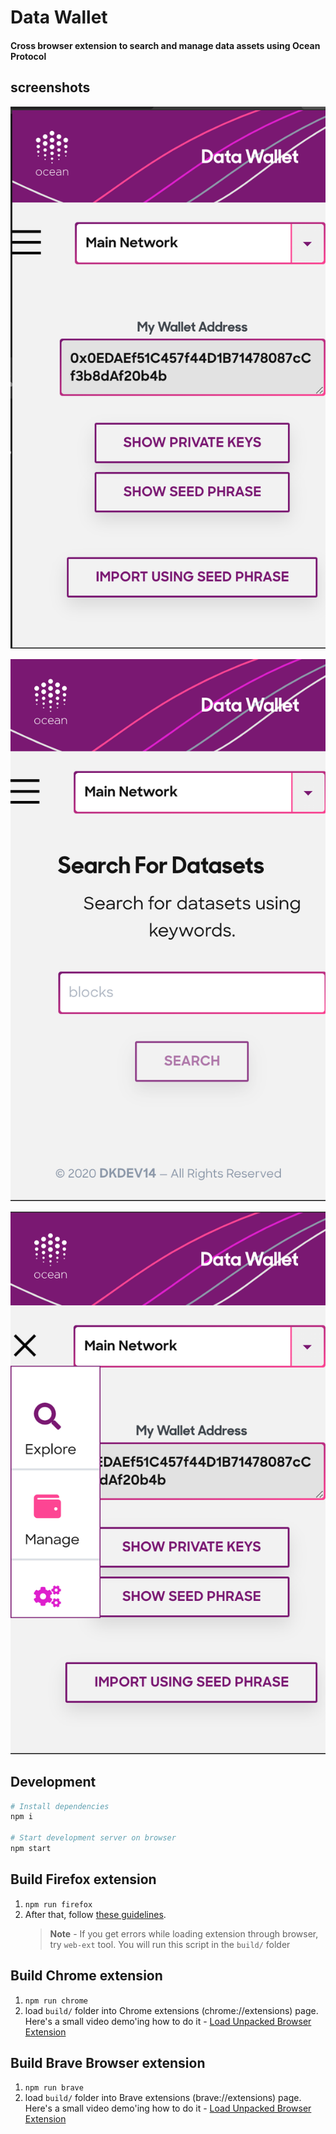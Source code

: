 # Data Wallet

#### Cross browser extension to search and manage data assets using Ocean Protocol

## screenshots

![Wallet](wallet.png)

![Search](search.png)

![Menu](menu.png)

## Development

```bash
# Install dependencies
npm i

# Start development server on browser
npm start
```

## Build Firefox extension

1. `npm run firefox`
1. After that, follow [these guidelines](https://extensionworkshop.com/documentation/develop/temporary-installation-in-firefox/).
   > **Note** - If you get errors while loading extension through browser, try `web-ext` tool. You will run this script in the `build/` folder

## Build Chrome extension

1. `npm run chrome`
1. load `build/` folder into Chrome extensions (chrome://extensions) page. Here's a small video demo'ing how to do it - [Load Unpacked Browser Extension](https://www.youtube.com/watch?v=oswjtLwCUqg)

## Build Brave Browser extension

1. `npm run brave`
1. load `build/` folder into Brave extensions (brave://extensions) page. Here's a small video demo'ing how to do it - [Load Unpacked Browser Extension](https://www.youtube.com/watch?v=oswjtLwCUqg)
